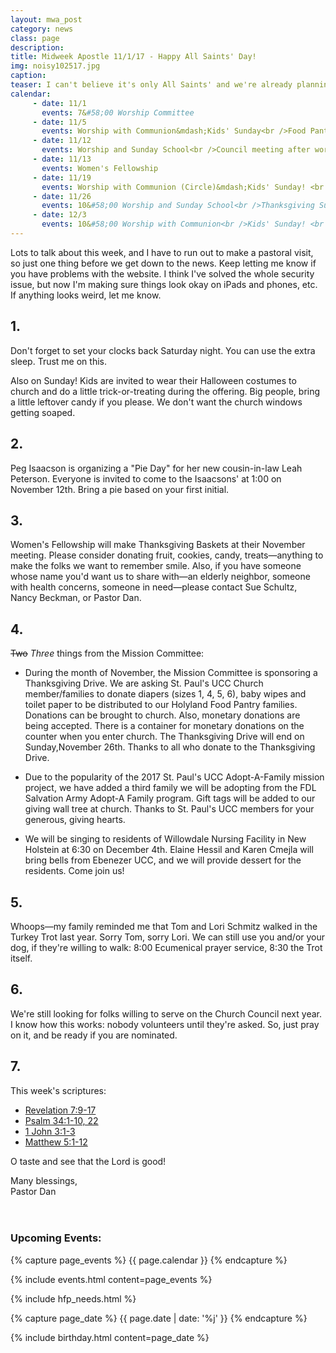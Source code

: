 ```yaml
---
layout: mwa_post
category: news
class: page
description:
title: Midweek Apostle 11/1/17 - Happy All Saints' Day!
img: noisy102517.jpg
caption:
teaser: I can't believe it's only All Saints' and we're already planning Advent...
calendar: 
     - date: 11/1
       events: 7&#58;00 Worship Committee
     - date: 11/5
       events: Worship with Communion&mdash;Kids' Sunday<br />Food Pantry Blessing<br />All Saints' Day
     - date: 11/12
       events: Worship and Sunday School<br />Council meeting after worship
     - date: 11/13
       events: Women's Fellowship
     - date: 11/19
       events: Worship with Communion (Circle)&mdash;Kids' Sunday! <br />Noisy Sunday!
     - date: 11/26
       events: 10&#58;00 Worship and Sunday School<br />Thanksgiving Sunday<br />Christ the King Sunday
     - date: 12/3
       events: 10&#58;00 Worship with Communion<br />Kids' Sunday! <br />First Sunday in Advent
---
```


Lots to talk about this week, and I have to run out to make a pastoral visit, so just one thing before we get down to the news. Keep letting me know if you have problems with the website. I think I've solved the whole security issue, but now I'm making sure things look okay on iPads and phones, etc. If anything looks weird, let me know.<!--more-->

## 1.

Don't forget to set your clocks back Saturday night. You can use the extra sleep. Trust me on this.

Also on Sunday! Kids are invited to wear their Halloween costumes to church and do a little trick-or-treating during the offering. Big people, bring a little leftover candy if you please. We don't want the church windows getting soaped.

## 2.

Peg Isaacson is organizing a "Pie Day" for her new cousin-in-law Leah Peterson. Everyone is invited to come to the Isaacsons' at 1:00 on November 12th. Bring a pie based on your first initial.


## 3.

Women's Fellowship will make Thanksgiving Baskets at their November meeting. Please consider donating fruit, cookies, candy, treats—anything to make the folks we want to remember smile. Also, if you have someone whose name you'd want us to share with&mdash;an elderly neighbor, someone with health concerns, someone in need&mdash;please contact Sue Schultz, Nancy Beckman, or Pastor Dan.

## 4.

<strike>Two</strike> *Three* things from the Mission Committee:

- During the month of November, the Mission Committee is sponsoring a
Thanksgiving Drive. We are asking  St. Paul's UCC Church member/families 
to donate diapers (sizes 1, 4, 5, 6), baby wipes and toilet paper to be distributed to
our Holyland Food Pantry families. Donations can be brought to church. Also, monetary
donations are being accepted. There is a container for monetary donations on the 
counter when you enter church.  The Thanksgiving Drive will end on Sunday,November 26th.
Thanks to all who donate to the Thanksgiving Drive.

- Due to the popularity of the 2017 St. Paul's UCC Adopt-A-Family mission project, 
we have added a third family we will be adopting from the FDL Salvation Army 
Adopt-A Family program. Gift tags will be added to our giving wall tree at church.
Thanks to St. Paul's UCC members for your generous, giving hearts.

- We will be singing to residents of Willowdale Nursing Facility in New Holstein at 6:30 on December 4th. Elaine Hessil and Karen Cmejla will bring bells from Ebenezer UCC, and we will provide dessert for the residents. Come join us!

## 5.

Whoops&mdash;my family reminded me that Tom and Lori Schmitz walked in the Turkey Trot last year. Sorry Tom, sorry Lori. We can still use you and/or your dog, if they're willing to walk: 8:00 Ecumenical prayer service, 8:30 the Trot itself.


## 6.

We're still looking for folks willing to serve on the Church Council next year. I know how this works: nobody volunteers until they're asked. So, just pray on it, and be ready if you are nominated.


## 7.

This week's scriptures:
<ul>
<li><a href="http://bible.oremus.org/?ql=376562161">Revelation 7:9-17</a></li>
<li><a href="http://bible.oremus.org/?ql=376562161">Psalm 34:1-10, 22</a></li>
<li><a href="http://bible.oremus.org/?ql=376562161">1 John 3:1-3</a></li>
<li><a href="http://bible.oremus.org/?ql=376562161">Matthew 5:1-12</a></li>
</ul>

O taste and see that the Lord is good!


<div class="blessings">Many blessings,<br />
Pastor Dan</div>
<br />
<br />
<div class="after-box">

<h3>Upcoming Events:</h3>
{% capture page_events %}
{{ page.calendar }}
{% endcapture %}

{% include events.html content=page_events %}

{% include hfp_needs.html %}

{% capture page_date %}
{{ page.date | date: '%j' }}
{% endcapture %}

{% include birthday.html content=page_date %}
